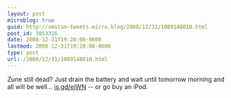 ```yaml
---
layout: post
microblog: true
guid: http://vmstan-tweets.micro.blog/2008/12/31/1089148010.html
post_id: 3053316
date: 2008-12-31T19:20:08-0600
lastmod: 2008-12-31T19:20:08-0600
type: post
url: /2008/12/31/1089148010.html
---
```

Zune still dead? Just drain the battery and wait until tomorrow morning and all will be well... [is.gd/ejWN](http://is.gd/ejWN) -- or go buy an iPod.
